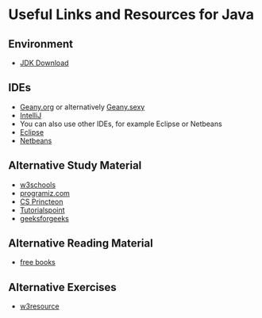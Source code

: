 # Useful Links and Resources for Java
## Environment
* [JDK Download](https://adoptopenjdk.net/)

## IDEs
* [Geany.org](https://geany.org/) or alternatively [Geany.sexy](https://geany.sexy//)
* [IntelliJ](https://www.jetbrains.com/de-de/idea/)
* You can also use other IDEs, for example Eclipse or Netbeans
* [Eclipse](https://www.eclipse.org/)
* [Netbeans](https://netbeans.org/)

## Alternative Study Material
* [w3schools](https://www.w3schools.com/java/)
* [programiz.com](https://www.programiz.com/java-programming)
* [CS Princteon](https://introcs.cs.princeton.edu/java/home/)
* [Tutorialspoint](https://www.tutorialspoint.com/java/index.htm)
* [geeksforgeeks](https://www.geeksforgeeks.org/java/)

## Alternative Reading Material
* [free books](https://github.com/EbookFoundation/free-programming-books/blob/master/free-programming-books.md)

## Alternative Exercises
* [w3resource](https://www.w3resource.com/java-exercises/)
